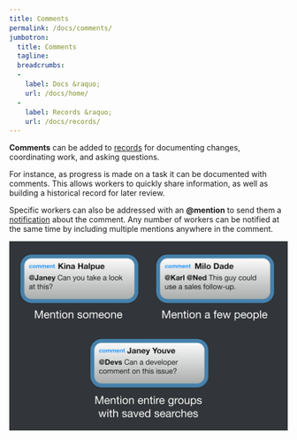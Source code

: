 ```yaml
---
title: Comments
permalink: /docs/comments/
jumbotron:
  title: Comments
  tagline: 
  breadcrumbs:
  -
    label: Docs &raquo;
    url: /docs/home/
  -
    label: Records &raquo;
    url: /docs/records/
---
```


**Comments** can be added to [records](/docs/records/) for documenting changes, coordinating work, and asking questions.

For instance, as progress is made on a task it can be documented with comments.  This allows workers to quickly share information, as well as building a historical record for later review.

Specific workers can also be addressed with an **@mention** to send them a [notification](/docs/notifications/) about the comment. Any number of workers can be notified at the same time by including multiple mentions anywhere in the comment.

<div class="cerb-screenshot">
<img src="/assets/images/docs/using-cerb/records/comments.png" class="screenshot">
</div>


